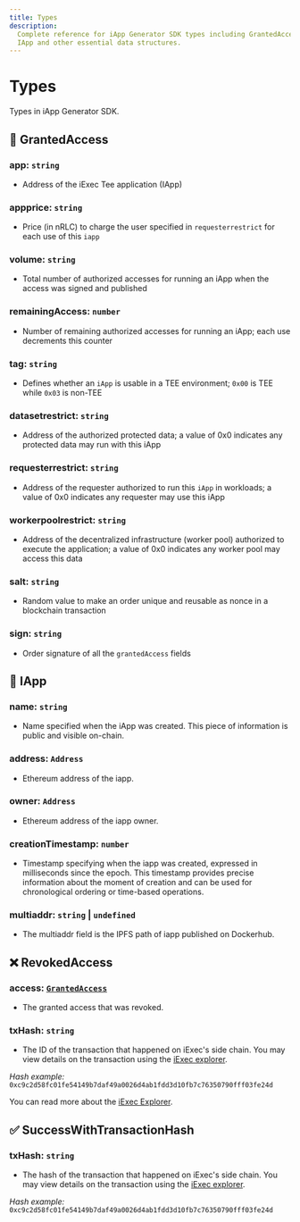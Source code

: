 ```yaml
---
title: Types
description:
  Complete reference for iApp Generator SDK types including GrantedAccess,
  IApp and other essential data structures.
---
```


# Types

Types in iApp Generator SDK.

## 🔑 GrantedAccess

### app: <span class="text-yellow">`string`</span>

- Address of the iExec Tee application (IApp)

### appprice: <span class="text-yellow">`string`</span>

- Price (in nRLC) to charge the user specified in `requesterrestrict` for each
  use of this `iapp`

### volume: <span class="text-yellow">`string`</span>

- Total number of authorized accesses for running an iApp when the access was signed and published

### remainingAccess: <span class="text-yellow">`number`</span>

- Number of remaining authorized accesses for running an iApp; each use decrements this counter

### tag: <span class="text-yellow">`string`</span>

- Defines whether an `iApp` is usable in a TEE environment; `0x00` is
  TEE while `0x03` is non-TEE

### datasetrestrict: <span class="text-yellow">`string`</span>

- Address of the authorized protected data; a value of 0x0 indicates any
  protected data may run with this iApp

### requesterrestrict: <span class="text-yellow">`string`</span>

- Address of the requester authorized to run this `iApp` in workloads;
  a value of 0x0 indicates any requester may use this iApp

### workerpoolrestrict: <span class="text-yellow">`string`</span>

- Address of the decentralized infrastructure (worker pool) authorized to
  execute the application; a value of 0x0 indicates any worker pool may access
  this data

### salt: <span class="text-yellow">`string`</span>

- Random value to make an order unique and reusable as nonce in a blockchain
  transaction

### sign: <span class="text-yellow">`string`</span>

- Order signature of all the `grantedAccess` fields

## 🔐 IApp

### name: <span class="text-yellow">`string`</span>

- Name specified when the iApp was created. This piece of information
  is public and visible on-chain.

### address: <span class="text-yellow">`Address`</span>

- Ethereum address of the iapp.

### owner: <span class="text-yellow">`Address`</span>

- Ethereum address of the iapp owner.

### creationTimestamp: <span class="text-yellow">`number`</span>

- Timestamp specifying when the iapp was created, expressed in
  milliseconds since the epoch. This timestamp provides precise information
  about the moment of creation and can be used for chronological ordering or
  time-based operations.

### multiaddr: <span class="text-yellow">`string` | `undefined`</span>

- The multiaddr field is the IPFS path of iapp published on Dockerhub.

## ❌ RevokedAccess

### access: <span class="text-yellow">[`GrantedAccess`](#-grantedaccess)</span>

- The granted access that was revoked.

### txHash: <span class="text-yellow">`string`</span>

- The ID of the transaction that happened on iExec's side chain. You may view
  details on the transaction using the
  [iExec explorer](https://explorer.iex.ec).

<!-- prettier-ignore-start -->
_Hash example:_ `0xc9c2d58fc01fe54149b7daf49a0026d4ab1fdd3d10fb7c76350790fff03fe24d`
<!-- prettier-ignore-end -->

You can read more about the
[iExec Explorer](/get-started/tooling-and-explorers/iexec-explorer).

## ✅ SuccessWithTransactionHash

### txHash: <span class="text-yellow">`string`</span>

- The hash of the transaction that happened on iExec's side chain. You may view
  details on the transaction using the
  [iExec explorer](https://explorer.iex.ec).

<!-- prettier-ignore-start -->
_Hash example:_ `0xc9c2d58fc01fe54149b7daf49a0026d4ab1fdd3d10fb7c76350790fff03fe24d`
<!-- prettier-ignore-end -->
